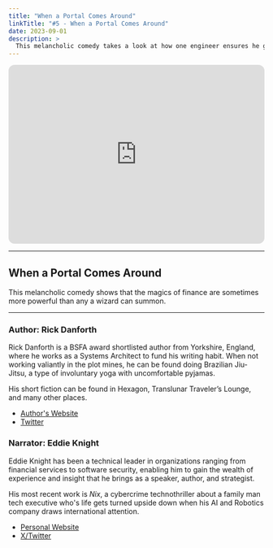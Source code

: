 ```yaml
---
title: "When a Portal Comes Around"
linkTitle: "#5 - When a Portal Comes Around"
date: 2023-09-01
description: > 
  This melancholic comedy takes a look at how one engineer ensures he gets properly compensated for his innovation.
---
```


<iframe style="border-radius:12px" src="https://open.spotify.com/embed/episode/6Glgy6kJkupLiBn8Rurp4F?utm_source=generator" width="100%" height="352" frameBorder="0" allowfullscreen="" allow="autoplay; clipboard-write; encrypted-media; fullscreen; picture-in-picture" loading="lazy"></iframe>

---

## When a Portal Comes Around

This melancholic comedy shows that the magics of finance are sometimes more powerful than any a wizard can summon.

---

### Author: Rick Danforth

Rick Danforth is a BSFA award shortlisted author from Yorkshire, England, where he works as a Systems Architect to fund his writing habit. When not working valiantly in the plot mines, he can be found doing Brazilian Jiu-Jitsu, a type of involuntary yoga with uncomfortable pyjamas.

His short fiction can be found in Hexagon, Translunar Traveler’s Lounge, and many other places.

- ⁠[Author's Website](//rickdanforth.com⁠)
- [Twitter](//twitter.com/Rick_and_Write⁠)

### Narrator: Eddie Knight

Eddie Knight has been a technical leader in organizations ranging from financial services to software security, enabling him to gain the wealth of experience and insight that he brings as a speaker, author, and strategist.

His most recent work is _Nix_, a cybercrime technothriller about a family man tech executive who's life gets turned upside down when his AI and Robotics company draws international attention.

- [Personal Website](//eddieknight.dev⁠)
- [X/Twitter](//twitter.com/the_eddieknight⁠) 
